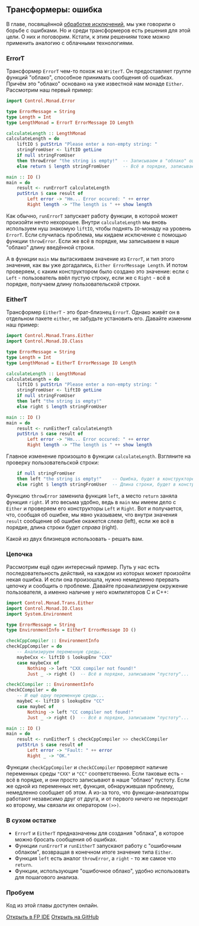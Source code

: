 Трансформеры: ошибка
--------------------

В главе, посвящённой [обработке исключений](http://ohaskell.dshevchenko.biz/ru/io/exceptions-handling.html), мы уже говорили о борьбе с ошибками. Но и среди трансформеров есть решения для этой цели. О них и поговорим. Кстати, к этим решениям тоже можно применить аналогию с облачными технологиями.

### ErrorT

Трансформер `ErrorT` чем-то похож на `WriterT`. Он предоставляет группе функций "облако", способное принимать сообщения об ошибках. Причём это "облако" основано на уже известной нам монаде `Either`. Рассмотрим наш первый пример:

```haskell
import Control.Monad.Error

type ErrorMessage = String
type Length = Int
type LengthMonad = ErrorT ErrorMessage IO Length

calculateLength :: LengthMonad
calculateLength = do
    liftIO $ putStrLn "Please enter a non-empty string: "
    stringFromUser <- liftIO getLine
    if null stringFromUser
    then throwError "the string is empty!"  -- Записываем в "облако" ошибку... 
    else return $ length stringFromUser     -- Всё в порядке, записываем длину...

main :: IO ()
main = do
    result <- runErrorT calculateLength
    putStrLn $ case result of
        Left error -> "Hm... Error occured: " ++ error
        Right length -> "The length is " ++ show length
```

Как обычно, `runErrorT` запускает работу функции, в которой может произойти нечто нехорошее. Внутри `calculateLength` мы вновь используем нуш знакомую `liftIO`, чтобы поднять `IO`-монаду на уровень `ErrorT`. Если случилась проблема, мы кидаем исключение с помощью функции `throwError`. Если же всё в порядке, мы записываем в наше "облако" длину введённой строки.

А в функции `main` мы вытаскиваем значение из `ErrorT`, и тип этого значения, как вы уже догадались, `Either ErrorMessage Length`. И потом проверяем, с каким конструктором было создано это значение: если с `Left` - пользователь ввёл пустую строку, если же с `Right` - всё в порядке, получаем длину пользовательской строки.

### EitherT

Трансформер `EitherT` - это брат-близнец `ErrorT`. Однако живёт он в отдельном пакете `either`, не забудьте установить его. Давайте изменим наш пример:

```haskell
import Control.Monad.Trans.Either
import Control.Monad.IO.Class 

type ErrorMessage = String
type Length = Int
type LengthMonad = EitherT ErrorMessage IO Length

calculateLength :: LengthMonad
calculateLength = do
    liftIO $ putStrLn "Please enter a non-empty string: "
    stringFromUser <- liftIO getLine
    if null stringFromUser
    then left "the string is empty!"
    else right $ length stringFromUser

main :: IO ()
main = do
    result <- runEitherT calculateLength
    putStrLn $ case result of
        Left error -> "Hm... Error occured: " ++ error
        Right length -> "The length is " ++ show length
```

Главное изменение произошло в функции `calculateLength`. Взгляните на проверку пользовательской строки:

```haskell
    if null stringFromUser
    then left "the string is empty!"    -- Ошибка, будет в конструкторе Left...
    else right $ length stringFromUser  -- Длина строки, будет в конструкторе Right...
```

Функцию `throwError` заменила функция `left`, а место `return` заняла функция `right`. И это весьма удобно, ведь в `main` мы имеем дело с `Either` и проверяем его конструкторы `Left` и `Right`. Вот и получается, что, сообщая об ошибке, мы явно указываем, что внутри значения `result` сообщение об ошибке окажется *слева* (left), если же всё в порядке, длина строки будет *справа* (right).

Какой из двух близнецов использовать - решать вам.

### Цепочка

Рассмотрим ещё один интересный пример. Путь у нас есть последовательность действий, на каждом из которых может произойти некая ошибка. И если она произошла, нужно немедленно прервать цепочку и сообщить о проблеме. Давайте проанализируем окружение пользователя, а именно наличие у него компиляторов C и C++:

```haskell
import Control.Monad.Trans.Either
import Control.Monad.IO.Class 
import System.Environment 

type ErrorMessage = String
type EnvironmentInfo = EitherT ErrorMessage IO ()

checkCppCompiler :: EnvironmentInfo
checkCppCompiler = do
    -- Анализируем переменную среды...
    maybeCxx <- liftIO $ lookupEnv "CXX"
    case maybeCxx of
        Nothing -> left "CXX compiler not found!"
        Just _ -> right ()  -- Всё в порядке, записываем "пустоту"...

checkCCompiler :: EnvironmentInfo
checkCCompiler = do
    -- И ещё одну переменную среды...
    maybeC <- liftIO $ lookupEnv "CC"
    case maybeC of
        Nothing -> left "CC compiler not found!"
        Just _ -> right ()  -- Всё в порядке, записываем "пустоту"...

main :: IO ()
main = do
    result <- runEitherT $ checkCppCompiler >> checkCCompiler
    putStrLn $ case result of
        Left error -> "Fault: " ++ error
        Right _ -> "OK."
```

Функции `checkCppCompiler` и `checkCCompiler` проверяют наличие переменных среды `"CXX"` и `"CC"` соответственно. Если таковые есть - всё в порядке, и они просто записывают в наше "облако" пустоту. Если же одной из переменных нет, функция, обнаружившая проблему, немедленно сообщает об этом. А из-за того, что функции-анализаторы работают независимо друг от друга, и от первого ничего не переходит ко второму, мы связали их оператором `(>>)`. 

### В сухом остатке

* `ErrorT` и `EitherT` предназначены для создания "облака", в которое можно бросать сообщения об ошибках.
* Функции `runErrorT` и `runEitherT` запускают работу с "ошибочным облаком", возвращая в конечном итоге значение типа `Either`.
* Функция `left` есть аналог `throwError`, а `right` - то же самое что `return`.
* Функции, использующие "ошибочное облако", удобно использовать для пошагового анализа.

### Пробуем

Код из этой главы доступен онлайн.

<span><a href="https://www.fpcomplete.com/ide?title=transformers-error&paste=https://raw.githubusercontent.com/denisshevchenko/ohaskell-code/master/code/delicious/transformers-error/Main.hs" class="fpcomplete_code" target="_blank">Открыть в FP IDE</a></span>
<span class="buttons_space"></span>
<span><a href="https://github.com/denisshevchenko/ohaskell-code/blob/master/code/delicious/transformers-error/Main.hs" class="github_code" target="_blank">Открыть на GitHub</a></span>

